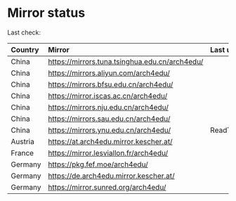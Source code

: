 <script src="./time.js"></script>
# Mirror status
Last check: <script type="text/javascript">localize(1694870248.296385);</script>

|Country|Mirror|Last update|
|:------|:-----|:----------|
|China|https://mirrors.tuna.tsinghua.edu.cn/arch4edu/|<script type="text/javascript">localize(1694846311);</script>|
|China|https://mirrors.aliyun.com/arch4edu/|<script type="text/javascript">localize(1694759661);</script>|
|China|https://mirrors.bfsu.edu.cn/arch4edu/|<script type="text/javascript">localize(1694845921);</script>|
|China|https://mirror.iscas.ac.cn/arch4edu/|<script type="text/javascript">localize(1694846311);</script>|
|China|https://mirrors.nju.edu.cn/arch4edu/|<script type="text/javascript">localize(1694802820);</script>|
|China|https://mirrors.sau.edu.cn/arch4edu/|<script type="text/javascript">localize(1694846311);</script>|
|China|https://mirrors.ynu.edu.cn/arch4edu/|ReadTimeout|
|Austria|https://at.arch4edu.mirror.kescher.at/|<script type="text/javascript">localize(1694846311);</script>|
|France|https://mirror.lesviallon.fr/arch4edu/|<script type="text/javascript">localize(1694845921);</script>|
|Germany|https://pkg.fef.moe/arch4edu/|<script type="text/javascript">localize(1694846311);</script>|
|Germany|https://de.arch4edu.mirror.kescher.at/|<script type="text/javascript">localize(1694846311);</script>|
|Germany|https://mirror.sunred.org/arch4edu/|<script type="text/javascript">localize(1694846311);</script>|

<script src="./tablefilter/tablefilter.js"></script>
<script src="./table.js"></script>